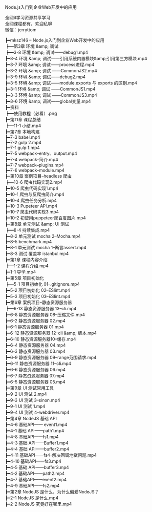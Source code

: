 Node.js入门到企业Web开发中的应用

全网it学习资源共享学习<br>全网课程都有，欢迎私聊<br>微信：jerryttom<br>

┣━mksz146 – Node.js入门到企业Web开发中的应用<br> ┣━第3章 环境 &amp;amp; 调试<br> ┣━3-8 环境 &amp;amp; 调试——debug1.mp4<br> ┣━3-4 环境 &amp;amp; 调试——引用系统内置模块&amp;amp;引用第三方模块.mp4<br> ┣━3-7 环境 &amp;amp; 调试——process进程.mp4<br> ┣━3-2 环境 &amp;amp; 调试 ——CommonJS2.mp4<br> ┣━3-9 环境 &amp;amp; 调试——debug2.mp4<br> ┣━3-5 环境 &amp;amp; 调试——module.exports 与 exports 的区别.mp4<br> ┣━3-1 环境 &amp;amp; 调试 ——CommonJS1.mp4<br> ┣━3-3 环境 &amp;amp; 调试 ——CommonJS3.mp4<br> ┣━3-6 环境 &amp;amp; 调试——global变量.mp4<br> ┣━资料<br> ┣━使用教程（必看）.png<br> ┣━第11章 课程总结<br> ┣━11-1 小结.mp4<br> ┣━第7章 本地构建<br> ┣━7-3 babel.mp4<br> ┣━7-2 gulp 2.mp4<br> ┣━7-1 gulp 1.mp4<br> ┣━7-5 webpack–entry、output.mp4<br> ┣━7-4 webpack–简介.mp4<br> ┣━7-7 webpack–plugins.mp4<br> ┣━7-6 webpack–module.mp4<br> ┣━第10章 案例项目–headless 爬虫<br> ┣━10-6 爬虫代码实现2.mp4<br> ┣━10-5 爬虫代码实现1.mp4<br> ┣━10-1 爬虫与反爬虫简介.mp4<br> ┣━10-4 爬虫任务分析.mp4<br> ┣━10-3 Pupeteer API.mp4<br> ┣━10-7 爬虫代码实现3.mp4<br> ┣━10-2 初使用puppeteer爬百度图片.mp4<br> ┣━第8章 单元测试 &amp;amp; UI 测试<br> ┣━8-4 持续集成.mp4<br> ┣━8-2 单元测试 mocha 2–Mocha.mp4<br> ┣━8-5 benchmark.mp4<br> ┣━8-1 单元测试 mocha 1–断言assert.mp4<br> ┣━8-3 测试 覆盖率 istanbul.mp4<br> ┣━第1章 课程内容介绍<br> ┣━1-2 课程介绍.mp4<br> ┣━1-1 导学.mp4<br> ┣━第5章 项目初始化<br> ┣━5-1 项目初始化 01–.gitignore.mp4<br> ┣━5-2 项目初始化 02–ESlint.mp4<br> ┣━5-3 项目初始化 03–ESlint.mp4<br> ┣━第6章 案例项目–静态资源服务器<br> ┣━6-13 静态资源服务器 13–cli.mp4<br> ┣━6-8 静态资源服务器 08–压缩文件.mp4<br> ┣━6-2 静态资源服务器 02.mp4<br> ┣━6-1 静态资源服务器 01.mp4<br> ┣━6-12 静态资源服务器 12–cli &amp;amp; 版本.mp4<br> ┣━6-10 静态资源服务器10–缓存.mp4<br> ┣━6-4 静态资源服务器 04.mp4<br> ┣━6-3 静态资源服务器 03.mp4<br> ┣━6-9 静态资源服务器 09–range范围请求.mp4<br> ┣━6-11 静态资源服务器 11–cli.mp4<br> ┣━6-6 静态资源服务器 06.mp4<br> ┣━6-7 静态资源服务器 07.mp4<br> ┣━6-5 静态资源服务器 05.mp4<br> ┣━第9章 UI 测试常用工具<br> ┣━9-2 UI 测试 2.mp4<br> ┣━9-3 UI 测试 3–sinon.mp4<br> ┣━9-1 UI 测试 1.mp4<br> ┣━9-4 UI 测试 4–webdriver.mp4<br> ┣━第4章 NodeJS 基础 API<br> ┣━4-6 基础API—— event1.mp4<br> ┣━4-1 基础 API——path1.mp4<br> ┣━4-8 基础API——fs1.mp4<br> ┣━4-3 基础 API——Buffer1.mp4<br> ┣━4-4 基础 API——buffer2.mp4<br> ┣━4-11 基础API——fs4-解决回调地狱问题.mp4<br> ┣━4-10 基础API——fs3.mp4<br> ┣━4-5 基础 API——buffer3.mp4<br> ┣━4-2 基础API——path2.mp4<br> ┣━4-7 基础API——event2.mp4<br> ┣━4-9 基础API——fs2.mp4<br> ┣━第2章 NodeJS 是什么，为什么偏爱NodeJS？<br> ┣━2-1 NodeJS 是什么.mp4<br> ┣━2-2 NodeJS 究竟好在哪里.mp4